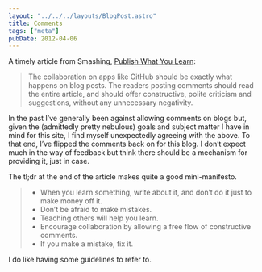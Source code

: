 ```yaml
---
layout: "../../../layouts/BlogPost.astro"
title: Comments
tags: ["meta"]
pubDate: 2012-04-06
---
```


A timely article from Smashing, [Publish What You Learn](http://www.smashingmagazine.com/2012/03/30/publish-what-you-learn/):

> The collaboration on apps like GitHub should be exactly what happens on blog posts. The readers posting comments should read the entire article, and should offer constructive, polite criticism and suggestions, without any unnecessary negativity.

In the past I’ve generally been against allowing comments on blogs but, given the (admittedly pretty nebulous) goals and subject matter I have in mind for this site, I find myself unexpectedly agreeing with the above. To that end, I’ve flipped the comments back on for this blog. I don’t expect much in the way of feedback but think there should be a mechanism for providing it, just in case.

The tl;dr at the end of the article makes quite a good mini-manifesto.

> - When you learn something, write about it, and don’t do it just to make money off it.
> - Don’t be afraid to make mistakes.
> - Teaching others will help you learn.
> - Encourage collaboration by allowing a free flow of constructive comments.
> - If you make a mistake, fix it.

I do like having some guidelines to refer to.
